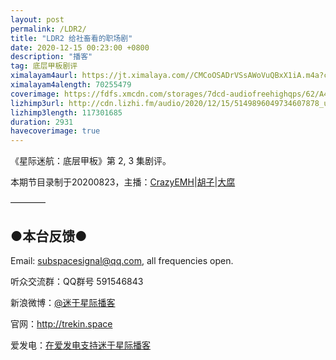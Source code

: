 ```yaml
---
layout: post
permalink: /LDR2/
title: "LDR2 给社畜看的职场剧"
date: 2020-12-15 00:23:00 +0800
description: "播客"
tag: 底层甲板剧评 
ximalayam4aurl: https://jt.ximalaya.com//CMCoOSADrVSsAWoVuQBxX1iA.m4a?channel=rss&amp;album_id=3135361&amp;track_id=365189649&amp;uid=6418191&amp;jt=http://audio.xmcdn.com/storages/7f3f-audiofreehighqps/88/0F/CMCoOSADrVSsAWoVuQBxX1iA.m4a
ximalayam4alength: 70255479
coverimage: https://fdfs.xmcdn.com/storages/7dcd-audiofreehighqps/62/A4/CMCoOSMDrVIRAACzogBxXxGO.jpg
lizhimp3url: http://cdn.lizhi.fm/audio/2020/12/15/5149896049734607878_ud.mp3
lizhimp3length: 117301685
duration: 2931
havecoverimage: true
---  
```


《星际迷航：底层甲板》第 2, 3 集剧评。

本期节目录制于20200823，主播：[CrazyEMH](mailto:emh@trekin.space)\|[胡子](https://weibo.com/p/1005051764117203)\|[大腐](https://weibo.com/u/5113590549)

————

## ●本台反馈●

Email: <subspacesignal@qq.com>, all frequencies open.

听众交流群：QQ群号 591546843

新浪微博：[@迷于星际播客](http://weibo.com/lostinst)

官网：<http://trekin.space>

爱发电：[在爱发电支持迷于星际播客](https://afdian.net/@lostinst)
